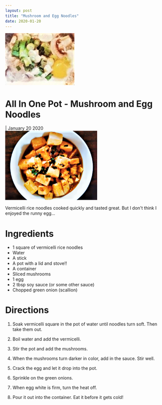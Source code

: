 ```yaml
---
layout: post
title: "Mushroom and Egg Noodles"
date: 2020-01-20
---
```


<link rel="stylesheet" type="text/css" media="all" href="post-index.css" />

<div class ="postBanner">
  <img src="/../../../images/posts/noodle_1.jpg" alt="Mushroom and Egg Noodles">
  <div class ="postTitle">
     <h1>All In One Pot - Mushroom and Egg Noodles</h1>
     <h0> | January 20 2020</h0>
  </div>
</div>
               
<div class="rabbitComment">
  <img src="/../../../images/_posts/tofu_1.png" alt="Tofu">
  <p>Vermicelli rice noodles cooked quickly and tasted great. But I don't think I enjoyed the runny egg...</p>
</div>

# Ingredients
* 1 square of vermicelli rice noodles
* Water
* A stick
* A pot with a lid and stove!!
* A container
* Sliced mushrooms
* 1 egg
* 2 tbsp soy sauce (or some other sauce)
* Chopped green onion (scallion)

# Directions
1. Soak vermicelli square in the pot of water until noodles turn soft. Then take them out.

2. Boil water and add the vermicelli.

3. Stir the pot and add the mushrooms.

4. When the mushrooms turn darker in color, add in the sauce. Stir well.

5. Crack the egg and let it drop into the pot.

6. Sprinkle on the green onions.

7. When egg white is firm, turn the heat off.

8. Pour it out into the container. Eat it before it gets cold!
